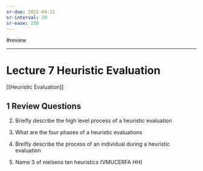 ```yaml
---
sr-due: 2022-04-21
sr-interval: 20
sr-ease: 250
---
```


#review 

---
# Lecture 7 Heuristic Evaluation
[[Heuristic Evaluation]]

## 1 Review Questions
2. Briefly describe the high level process of a heuristic evaluation

3. What are the four phases of a heuristic evaluations

4. Breifly describe the process of an individual during a heuristic evaluation

5. Name 3 of nielsens ten heuristics (VMUCERFA HH)


   

























